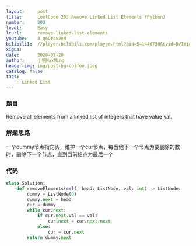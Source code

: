 ```yaml
---
layout:     post
title:      LeetCode 203 Remove Linked List Elements (Python)
number:     203
level:      Easy
lcurl:      remove-linked-list-elements
youtube:    3_q6QroxJeM
bilibili1:  //player.bilibili.com/player.html?aid=541440730&bvid=BV1Yi4y137WA&cid=214578365&page=1
xigua:      
date:       2020-07-20
author:     小明MaxMing
header-img: img/post-bg-coffee.jpeg
catalog: false
tags:
    - Linked List
---
```


### 题目

Remove all elements from a linked list of integers that have value val.

### 解题思路

一个dummy节点指向头，维护一个cur节点，每当他下一个节点为要删除的数时，删除下一个节点，直到当前结点为最后一个

### 代码
```python
class Solution:
    def removeElements(self, head: ListNode, val: int) -> ListNode:
        dummy = ListNode(0)
        dummy.next = head
        cur = dummy
        while cur.next:
            if cur.next.val == val:
                cur.next = cur.next.next
            else:
                cur = cur.next
        return dummy.next
```
